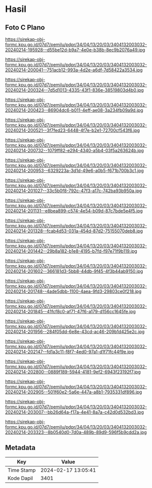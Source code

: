 # Hasil

## Foto C Plano

https://sirekap-obj-formc.kpu.go.id/07d7/pemilu/pdpr/34/04/13/20/03/3404132003032-20240214-195928--d55be12d-b9a7-4e0e-b38b-8ec9b2076a49.jpg

https://sirekap-obj-formc.kpu.go.id/07d7/pemilu/pdpr/34/04/13/20/03/3404132003032-20240214-200041--751acb12-993a-4d2e-a6df-7d58422a3534.jpg

https://sirekap-obj-formc.kpu.go.id/07d7/pemilu/pdpr/34/04/13/20/03/3404132003032-20240214-200324--7d5d1013-4335-43f1-836e-38519803d4b0.jpg

https://sirekap-obj-formc.kpu.go.id/07d7/pemilu/pdpr/34/04/13/20/03/3404132003032-20240214-200423--86904dc6-b011-4eff-ae08-3a234fb09a9d.jpg

https://sirekap-obj-formc.kpu.go.id/07d7/pemilu/pdpr/34/04/13/20/03/3404132003032-20240214-200521--3f7fed23-6448-4f7e-b2e1-72700cf543f6.jpg

https://sirekap-obj-formc.kpu.go.id/07d7/pemilu/pdpr/34/04/13/20/03/3404132003032-20240214-200732--1079ff82-e294-4340-a5b4-03f5a263624b.jpg

https://sirekap-obj-formc.kpu.go.id/07d7/pemilu/pdpr/34/04/13/20/03/3404132003032-20240214-200953--6329223a-3d1d-49e6-a0b5-f671b700b3c1.jpg

https://sirekap-obj-formc.kpu.go.id/07d7/pemilu/pdpr/34/04/13/20/03/3404132003032-20240214-201027--33c5b0f8-792c-47f3-a17c-742ba93b950a.jpg

https://sirekap-obj-formc.kpu.go.id/07d7/pemilu/pdpr/34/04/13/20/03/3404132003032-20240214-201131--e8bea899-c574-4e54-b09d-87c7bde5e4f5.jpg

https://sirekap-obj-formc.kpu.go.id/07d7/pemilu/pdpr/34/04/13/20/03/3404132003032-20240214-201328--fcab4d53-031a-454d-87d2-75155070deb8.jpg

https://sirekap-obj-formc.kpu.go.id/07d7/pemilu/pdpr/34/04/13/20/03/3404132003032-20240214-201442--29b8a182-b1e8-4195-b7fd-f97e71f9b119.jpg

https://sirekap-obj-formc.kpu.go.id/07d7/pemilu/pdpr/34/04/13/20/03/3404132003032-20240214-201602--366181d3-5bb8-44db-9f45-4f3b44ab9150.jpg

https://sirekap-obj-formc.kpu.go.id/07d7/pemilu/pdpr/34/04/13/20/03/3404132003032-20240214-201748--4ade5dbb-1100-4aea-9fd3-29803ce0f218.jpg

https://sirekap-obj-formc.kpu.go.id/07d7/pemilu/pdpr/34/04/13/20/03/3404132003032-20240214-201845--41fcf8c0-af71-47f6-a179-d156cc1645fe.jpg

https://sirekap-obj-formc.kpu.go.id/07d7/pemilu/pdpr/34/04/13/20/03/3404132003032-20240214-201956--284f05dd-6e8e-43cd-ac46-209b1d425e2c.jpg

https://sirekap-obj-formc.kpu.go.id/07d7/pemilu/pdpr/34/04/13/20/03/3404132003032-20240214-202147--fd1a3c11-f8f7-4ed0-97a1-d1f71fc44f9e.jpg

https://sirekap-obj-formc.kpu.go.id/07d7/pemilu/pdpr/34/04/13/20/03/3404132003032-20240214-202800--0889f189-5944-4181-9ef2-6943f23192f7.jpg

https://sirekap-obj-formc.kpu.go.id/07d7/pemilu/pdpr/34/04/13/20/03/3404132003032-20240214-202905--501f60e2-5a6e-447a-a8b1-7935331df896.jpg

https://sirekap-obj-formc.kpu.go.id/07d7/pemilu/pdpr/34/04/13/20/03/3404132003032-20240214-203007--bb26d64a-f17a-4e41-8a7a-c42d0d532bd3.jpg

https://sirekap-obj-formc.kpu.go.id/07d7/pemilu/pdpr/34/04/13/20/03/3404132003032-20240214-203323--8b0540d0-7d0a-489b-89d9-596f5b9cdd2a.jpg


## Metadata

| Key        | Value               |
| ---------- | ------------------- |
| Time Stamp | 2024-02-17 13:05:41 |
| Kode Dapil | 3401                |



